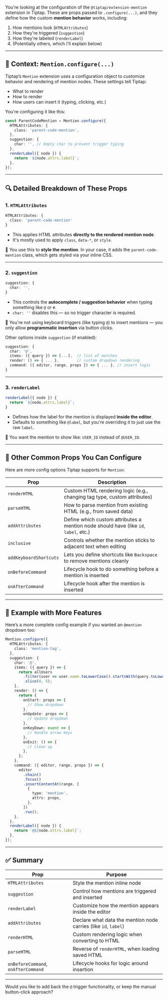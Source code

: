 You're looking at the configuration of the `@tiptap/extension-mention` extension in Tiptap. These are props passed to `.configure(...)`, and they define how the custom **mention behavior** works, including:

1. How mentions look (`HTMLAttributes`)
2. How they're triggered (`suggestion`)
3. How they're labeled (`renderLabel`)
4. (Potentially others, which I'll explain below)

---

## 🧩 Context: `Mention.configure(...)`

Tiptap’s `Mention` extension uses a configuration object to customize behavior and rendering of mention nodes. These settings tell Tiptap:

- What to render
- How to render
- How users can insert it (typing, clicking, etc.)

You're configuring it like this:

```ts
const ParentCodeMention = Mention.configure({
  HTMLAttributes: {
    class: 'parent-code-mention',
  },
  suggestion: {
    char: '', // Empty char to prevent trigger typing
  },
  renderLabel({ node }) {
    return `${node.attrs.label}`;
  },
});
```

---

## 🔍 Detailed Breakdown of These Props

### 1. `HTMLAttributes`

```ts
HTMLAttributes: {
  class: 'parent-code-mention'
}
```

- This applies HTML attributes **directly to the rendered mention node**.
- It's mostly used to apply `class`, `data-*`, or `style`.

📌 You use this to **style the mention**. In your case, it adds the `parent-code-mention` class, which gets styled via your inline CSS.

---

### 2. `suggestion`

```ts
suggestion: {
  char: '',
}
```

- This controls the **autocomplete / suggestion behavior** when typing something like `@` or `#`.
- `char: ''` disables this — so no trigger character is required.

📌 You're not using keyboard triggers (like typing `@`) to insert mentions — you only allow **programmatic insertion** via button clicks.

Other options inside `suggestion` (if enabled):
```ts
suggestion: {
  char: '@',
  items: ({ query }) => [...],  // list of matches
  render: () => { ... },        // custom dropdown rendering
  command: ({ editor, range, props }) => { ... }, // insert logic
}
```

---

### 3. `renderLabel`

```ts
renderLabel({ node }) {
  return `${node.attrs.label}`;
}
```

- Defines how the label for the mention is displayed **inside the editor**.
- Defaults to something like `@label`, but you're overriding it to just use the raw `label`.

📌 You want the mention to show like: `USER_ID` instead of `@USER_ID`.

---

## 🧠 Other Common Props You Can Configure

Here are more config options Tiptap supports for `Mention`:

| Prop | Description |
|------|-------------|
| `renderHTML` | Custom HTML rendering logic (e.g., changing tag type, custom attributes) |
| `parseHTML` | How to parse mention from existing HTML (e.g., from saved data) |
| `addAttributes` | Define which custom attributes a mention node should have (like `id`, `label`, etc.) |
| `inclusive` | Controls whether the mention sticks to adjacent text when editing |
| `addKeyboardShortcuts` | Lets you define shortcuts like `Backspace` to remove mentions cleanly |
| `onBeforeCommand` | Lifecycle hook to do something before a mention is inserted |
| `onAfterCommand` | Lifecycle hook after the mention is inserted |

---

## 🔁 Example with More Features

Here’s a more complete config example if you wanted an `@mention` dropdown too:

```ts
Mention.configure({
  HTMLAttributes: {
    class: 'mention-tag',
  },
  suggestion: {
    char: '@',
    items: ({ query }) => {
      return allUsers
        .filter(user => user.name.toLowerCase().startsWith(query.toLowerCase()))
        .slice(0, 5);
    },
    render: () => {
      return {
        onStart: props => {
          // Show dropdown
        },
        onUpdate: props => {
          // Update dropdown
        },
        onKeyDown: event => {
          // Handle arrow keys
        },
        onExit: () => {
          // Clean up
        },
      };
    },
    command: ({ editor, range, props }) => {
      editor
        .chain()
        .focus()
        .insertContentAt(range, [
          {
            type: 'mention',
            attrs: props,
          },
        ])
        .run();
    },
  },
  renderLabel({ node }) {
    return `@${node.attrs.label}`;
  },
});
```

---

## ✅ Summary

| Prop              | Purpose |
|-------------------|---------|
| `HTMLAttributes`  | Style the mention inline node |
| `suggestion`      | Control how mentions are triggered and inserted |
| `renderLabel`     | Customize how the mention appears inside the editor |
| `addAttributes`   | Declare what data the mention node carries (like `id`, `label`) |
| `renderHTML`      | Custom rendering logic when converting to HTML |
| `parseHTML`       | Reverse of `renderHTML`, when loading saved HTML |
| `onBeforeCommand`, `onAfterCommand` | Lifecycle hooks for logic around insertion |

---

Would you like to add back the `@` trigger functionality, or keep the manual button-click approach?